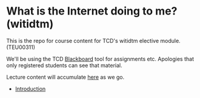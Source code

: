 # What is the Internet doing to me? (witidtm)

This is the repo for course content for TCD's witidtm elective module. (TEU00311)

We'll be using the TCD
[Blackboard](https://tcd.blackboard.com/webapps/blackboard/execute/courseMain?course_id=_56807_1)
tool for assignments etc. Apologies that only registered students can see that
material.

Lecture content will accumulate [here](./lectures) as we go.

- [Introduction](./lectures/100-intro.pdf)

